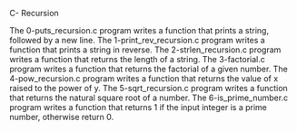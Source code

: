 C- Recursion

The 0-puts_recursion.c program writes a function that prints a string, followed by a new line.
The 1-print_rev_recursion.c program writes a function that prints a string in reverse.
The 2-strlen_recursion.c program writes a function that returns the length of a string.
The 3-factorial.c program writes a function that returns the factorial of a given number.
The 4-pow_recursion.c program writes a function that returns the value of x raised to the power of y.
The 5-sqrt_recursion.c program writes a function that returns the natural square root of a number.
The 6-is_prime_number.c program writes a function that returns 1 if the input integer is a prime number, otherwise return 0.
